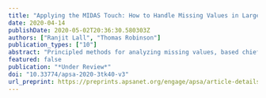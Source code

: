 ```yaml
---
title: "Applying the MIDAS Touch: How to Handle Missing Values in Large and Complex Data"
date: 2020-04-14
publishDate: 2020-05-02T20:36:30.580303Z
authors: ["Ranjit Lall", "Thomas Robinson"]
publication_types: ["10"]
abstract: "Principled methods for analyzing missing values, based chiefly on multiple imputation, have become increasingly popular among political scientists yet can struggle to handle the kinds of large and complex data that are also becoming common. We propose an accurate, fast, and scalable approach to multiple imputation, which we call MIDAS (Multiple Imputation with Denoising Autoencoders). MIDAS employs a class of unsupervised neural networks known as denoising autoencoders, which are designed to reduce dimensionality by corrupting and attempting to reconstruct a subset of data. We repurpose denoising autoencoders for multiple imputation by treating missing values as an additional portion of corrupted data and drawing imputations from a model trained to minimize the reconstruction error on the originally observed portion. Systematic tests involving simulated as well as real political data illustrate MIDAS's accuracy and efficiency across a range of settings. We provide open-source software for implementing MIDAS."
featured: false
publication: "*Under Review*"
doi: "10.33774/apsa-2020-3tk40-v3"
url_preprint: https://preprints.apsanet.org/engage/apsa/article-details/5e86309dc1eefd001adeb780
---
```

